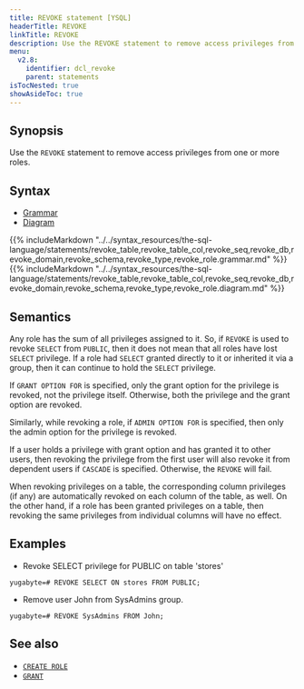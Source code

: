 ```yaml
---
title: REVOKE statement [YSQL]
headerTitle: REVOKE
linkTitle: REVOKE
description: Use the REVOKE statement to remove access privileges from one or more roles.
menu:
  v2.8:
    identifier: dcl_revoke
    parent: statements
isTocNested: true
showAsideToc: true
---
```


## Synopsis

Use the `REVOKE` statement to remove access privileges from one or more roles.

## Syntax

<ul class="nav nav-tabs nav-tabs-yb">
  <li >
    <a href="#grammar" class="nav-link active" id="grammar-tab" data-toggle="tab" role="tab" aria-controls="grammar" aria-selected="true">
      <i class="fas fa-file-alt" aria-hidden="true"></i>
      Grammar
    </a>
  </li>
  <li>
    <a href="#diagram" class="nav-link" id="diagram-tab" data-toggle="tab" role="tab" aria-controls="diagram" aria-selected="false">
      <i class="fas fa-project-diagram" aria-hidden="true"></i>
      Diagram
    </a>
  </li>
</ul>

<div class="tab-content">
  <div id="grammar" class="tab-pane fade show active" role="tabpanel" aria-labelledby="grammar-tab">
  {{% includeMarkdown "../../syntax_resources/the-sql-language/statements/revoke_table,revoke_table_col,revoke_seq,revoke_db,revoke_domain,revoke_schema,revoke_type,revoke_role.grammar.md" %}}
  </div>
  <div id="diagram" class="tab-pane fade" role="tabpanel" aria-labelledby="diagram-tab">
  {{% includeMarkdown "../../syntax_resources/the-sql-language/statements/revoke_table,revoke_table_col,revoke_seq,revoke_db,revoke_domain,revoke_schema,revoke_type,revoke_role.diagram.md" %}}
  </div>
</div>

## Semantics

Any role has the sum of all privileges assigned to it. So, if `REVOKE` is used to revoke `SELECT` from `PUBLIC`, then it does not mean that all roles have lost `SELECT` privilege.
If a role had `SELECT` granted directly to it or inherited it via a group, then it can continue to hold the `SELECT` privilege.

If `GRANT OPTION FOR` is specified, only the grant option for the privilege is revoked, not the privilege itself. Otherwise, both the privilege and the grant option are revoked.

Similarly, while revoking a role, if `ADMIN OPTION FOR` is specified, then only the admin option for the privilege is revoked.

If a user holds a privilege with grant option and has granted it to other users, then revoking the privilege from the first user will also revoke it from dependent users
if `CASCADE` is specified. Otherwise, the `REVOKE` will fail.

When revoking privileges on a table, the corresponding column privileges (if any) are automatically revoked on each column of the table, as well. On the other hand, if a role has been granted privileges on a table, then revoking the same privileges from individual columns will have no effect.

## Examples

- Revoke SELECT privilege for PUBLIC on table 'stores'

```plpgsql
yugabyte=# REVOKE SELECT ON stores FROM PUBLIC;
```

- Remove user John from SysAdmins group.

```plpgsql
yugabyte=# REVOKE SysAdmins FROM John;
```

## See also

- [`CREATE ROLE`](../dcl_create_role)
- [`GRANT`](../dcl_grant)
